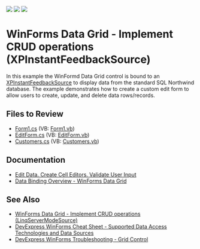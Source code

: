<!-- default badges list -->
![](https://img.shields.io/endpoint?url=https://codecentral.devexpress.com/api/v1/VersionRange/128629668/12.2.10%2B)
[![](https://img.shields.io/badge/Open_in_DevExpress_Support_Center-FF7200?style=flat-square&logo=DevExpress&logoColor=white)](https://supportcenter.devexpress.com/ticket/details/E4505)
[![](https://img.shields.io/badge/📖_How_to_use_DevExpress_Examples-e9f6fc?style=flat-square)](https://docs.devexpress.com/GeneralInformation/403183)
<!-- default badges end -->

# WinForms Data Grid - Implement CRUD operations (XPInstantFeedbackSource)

In this example the WinFormd Data Grid control is bound to an [XPInstantFeedbackSource](https://docs.devexpress.com/XPO/DevExpress.Xpo.XPInstantFeedbackSource) to display data from the standard SQL Northwind database. The example demonstrates how to create a custom edit form to allow users to create, update, and delete data rows/records.


## Files to Review

* [Form1.cs](./CS/DXServermode2/Form1.cs) (VB: [Form1.vb](./VB/DXServermode2/Form1.vb))
* [EditForm.cs](./CS/DXServermode2/EditForm.cs) (VB: [EditForm.vb](./VB/DXServermode2/EditForm.vb))
* [Customers.cs](./CS/DXServermode2/XPO%20Data/Customers.cs) (VB: [Customers.vb](./VB/DXServermode2/XPO%20Data/Customers.vb))


## Documentation

* [Edit Data. Create Cell Editors. Validate User Input](https://docs.devexpress.com/WindowsForms/753/controls-and-libraries/data-grid/data-editing-and-validation/modify-and-validate-cell-values)
* [Data Binding Overview - WinForms Data Grid](https://docs.devexpress.com/WindowsForms/634/controls-and-libraries/data-grid/data-binding)


## See Also

* [WinForms Data Grid - Implement CRUD operations (LinqServerModeSource)](https://github.com/DevExpress-Examples/winforms-grid-implement-crud-operations-linqservermodesource)
* [DevExpress WinForms Cheat Sheet - Supported Data Access Technologies and Data Sources](https://go.devexpress.com/CheatSheets_WinForms_Examples_T904237.aspx)
* [DevExpress WinForms Troubleshooting - Grid Control](https://go.devexpress.com/CheatSheets_WinForms_Examples_T934742.aspx)
